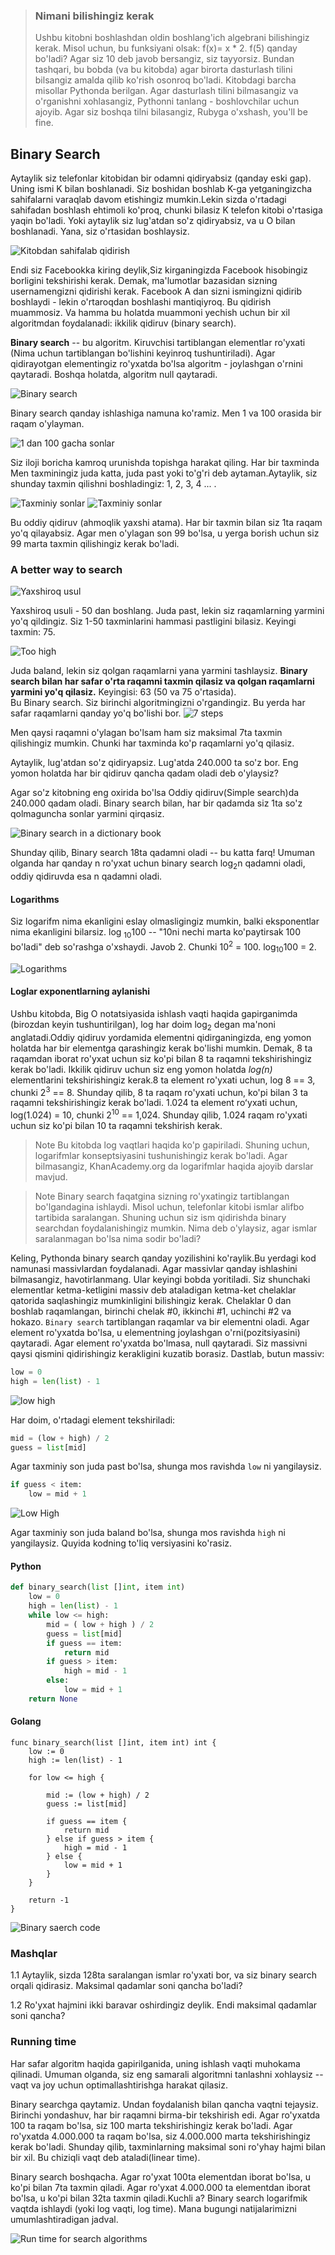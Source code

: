 > ### Nimani bilishingiz kerak
> Ushbu kitobni boshlashdan oldin boshlang'ich algebrani bilishingiz kerak. Misol uchun, bu funksiyani olsak: f(x)= x * 2. f(5) qanday bo'ladi? Agar siz 10 deb javob bersangiz, siz tayyorsiz. Bundan tashqari, bu bobda (va bu kitobda) agar birorta dasturlash tilini bilsangiz amalda qilib ko'rish osonroq bo'ladi. Kitobdagi barcha misollar Pythonda berilgan. Agar dasturlash tilini bilmasangiz va o'rganishni xohlasangiz, Pythonni tanlang - boshlovchilar uchun ajoyib. Agar siz boshqa tilni bilasangiz, Rubyga o'xshash,  you'll be fine.

## Binary Search

Aytaylik siz telefonlar kitobidan bir odamni qidiryabsiz (qanday eski gap). Uning ismi K bilan boshlanadi.
Siz boshidan boshlab K-ga yetganingizcha sahifalarni varaqlab davom etishingiz mumkin.Lekin sizda o'rtadagi sahifadan boshlash ehtimoli ko'proq, chunki bilasiz K telefon kitobi o'rtasiga yaqin bo'ladi. Yoki aytaylik siz lug'atdan so'z qidiryabsiz, va u O bilan boshlanadi. Yana, siz o'rtasidan boshlaysiz.

![Kitobdan sahifalab qidirish](./image-0.png)

Endi siz Facebookka kiring deylik,Siz kirganingizda Facebook hisobingiz borligini tekshirishi kerak. Demak, ma'lumotlar bazasidan sizning usernamengizni qidirishi kerak. Facebook A dan sizni ismingizni qidirib boshlaydi - lekin o'rtaroqdan boshlashi mantiqiyroq.
Bu qidirish muammosiz. Va hamma bu holatda muammoni yechish uchun bir xil algoritmdan foydalanadi: ikkilik qidiruv (binary search).

__Binary search__ -- bu algoritm. Kiruvchisi tartiblangan elementlar ro'yxati (Nima uchun tartiblangan bo'lishini keyinroq tushuntiriladi).
Agar qidirayotgan elementingiz ro'yxatda bo'lsa algoritm - joylashgan o'rnini qaytaradi. Boshqa holatda, algoritm null qaytaradi.

![Binary search](image-1.png)


Binary search qanday ishlashiga namuna ko'ramiz. Men 1 va 100 orasida bir raqam o'ylayman. 

![1 dan 100 gacha sonlar](image.png)

Siz iloji boricha kamroq urunishda topishga harakat qiling. Har bir taxminda Men taxminingiz juda katta, juda past yoki to'g'ri deb aytaman.Aytaylik, siz shunday taxmin qilishni boshladingiz: 1, 2, 3, 4 ... . 

![Taxminiy sonlar](image-2.png)
![Taxminiy sonlar](image-3.png)

Bu oddiy qidiruv (ahmoqlik yaxshi atama). Har bir taxmin bilan siz 1ta raqam yo'q qilayabsiz. Agar men o'ylagan son 99 bo'lsa, u yerga borish uchun siz 99 marta taxmin qilishingiz kerak bo'ladi.

### A better way to search
![Yaxshiroq usul](image-4.png)

Yaxshiroq usuli - 50 dan boshlang. Juda past, lekin siz raqamlarning yarmini yo'q qildingiz. Siz 1-50 taxminlarini hammasi pastligini bilasiz. Keyingi taxmin: 75.

![Too high](image-5.png)

Juda baland, lekin siz qolgan raqamlarni yana yarmini tashlaysiz. **Binary search bilan har safar o'rta raqamni taxmin qilasiz va qolgan raqamlarni yarmini yo'q qilasiz.** Keyingisi: 63 (50 va 75 o'rtasida). 
<br>
Bu Binary search. Siz birinchi algoritmingizni o'rgandingiz. Bu yerda har safar raqamlarni qanday yo'q bo'lishi bor.
![7 steps](image-6.png)

Men qaysi raqamni o'ylagan bo'lsam ham siz maksimal 7ta taxmin qilishingiz mumkin. Chunki har taxminda ko'p raqamlarni yo'q qilasiz.

Aytaylik, lug'atdan so'z qidiryapsiz. Lug'atda 240.000 ta so'z bor. Eng yomon holatda har bir qidiruv qancha qadam oladi deb o'ylaysiz? 

Agar so'z kitobning eng oxirida bo'lsa Oddiy qidiruv(Simple search)da 240.000 qadam oladi. Binary search bilan, har bir qadamda siz 1ta so'z qolmaguncha sonlar yarmini qirqasiz.

![Binary search in a dictionary book](image-7.png)

Shunday qilib, Binary search 18ta qadamni oladi -- bu katta farq! Umuman olganda har qanday n ro'yxat uchun binary search log<sub>2</sub>n qadamni oladi, oddiy qidiruvda esa n qadamni oladi.

#### Logarithms
Siz logarifm nima ekanligini eslay olmasligingiz mumkin, balki eksponentlar nima ekanligini bilarsiz. log <sub>10</sub>100 --   "10ni nechi marta ko'paytirsak 100 bo'ladi" deb so'rashga o'xshaydi. Javob 2. Chunki 10<sup>2</sup> = 100. log<sub>10</sub>100 = 2.


![Logarithms](image-8.png)

#### Loglar exponentlarning aylanishi

Ushbu kitobda, Big O notatsiyasida ishlash vaqti haqida gapirganimda (birozdan keyin tushuntirilgan), log har doim log<sub>2</sub> degan ma'noni anglatadi.Oddiy qidiruv yordamida elementni qidirganingizda, eng yomon holatda har bir elementga qarashingiz kerak bo'lishi mumkin. Demak, 8 ta raqamdan iborat ro'yxat uchun siz ko'pi bilan 8 ta raqamni tekshirishingiz kerak bo'ladi.
Ikkilik qidiruv uchun siz eng yomon holatda *log(n)* elementlarini tekshirishingiz kerak.8 ta element ro'yxati uchun, log 8 == 3, chunki 2<sup>3</sup> == 8. Shunday qilib, 8 ta raqam ro'yxati uchun, ko'pi bilan 3 ta raqamni tekshirishingiz kerak bo'ladi. 1.024 ta element roʻyxati uchun, log(1.024) = 10, chunki 2<sup>10</sup> == 1,024. Shunday qilib, 1.024 raqam ro'yxati uchun siz ko'pi bilan 10 ta raqamni tekshirish kerak.

> Note 
> Bu kitobda log vaqtlari haqida ko'p gapiriladi. Shuning uchun, logarifmlar konseptsiyasini tushunishingiz kerak bo'ladi. Agar bilmasangiz, KhanAcademy.org da logarifmlar haqida ajoyib darslar mavjud.

> Note
> Binary search faqatgina sizning ro'yxatingiz tartiblangan bo'lgandagina ishlaydi. Misol uchun, telefonlar kitobi ismlar alifbo tartibida saralangan. Shuning uchun siz ism qidirishda binary searchdan foydalanishingiz mumkin. Nima deb o'ylaysiz, agar ismlar saralanmagan bo'lsa nima sodir bo'ladi?

Keling, Pythonda binary search qanday yozilishini ko'raylik.Bu yerdagi kod namunasi massivlardan foydalanadi. Agar massivlar qanday ishlashini bilmasangiz, havotirlanmang. Ular keyingi bobda yoritiladi. Siz shunchaki elementlar ketma-ketligini massiv deb ataladigan ketma-ket chelaklar qatorida saqlashingiz mumkinligini bilishingiz kerak. Chelaklar 0 dan boshlab raqamlangan, birinchi chelak #0, ikkinchi #1, uchinchi #2 va hokazo. `Binary search` tartiblangan raqamlar va bir elementni oladi. Agar element ro'yxatda bo'lsa, u elementning joylashgan o'rni(pozitsiyasini) qaytaradi. Agar element ro'yxatda bo'lmasa, null qaytaradi. Siz massivni qaysi qismini qidirishingiz kerakligini kuzatib borasiz. Dastlab, butun massiv:

```python
low = 0
high = len(list) - 1
```
![low high](image-9.png)

Har doim, o'rtadagi element tekshiriladi:
```python
mid = (low + high) / 2
guess = list[mid]
```
Agar taxminiy son juda past bo'lsa, shunga mos ravishda `low` ni yangilaysiz.

```python
if guess < item:
	low = mid + 1
```

![Low High](image-10.png)

Agar taxminiy son juda baland bo'lsa, shunga mos ravishda `high` ni yangilaysiz.
Quyida kodning to'liq versiyasini ko'rasiz.

#### Python
```python
def binary_search(list []int, item int)
    low = 0
    high = len(list) - 1
    while low <= high:
        mid = ( low + high ) / 2
        guess = list[mid]
        if guess == item:
            return mid
        if guess > item:
            high = mid - 1 
        else:
            low = mid + 1
    return None
```

#### Golang
```golang
func binary_search(list []int, item int) int {
	low := 0
	high := len(list) - 1

	for low <= high {

		mid := (low + high) / 2
		guess := list[mid]

		if guess == item {
			return mid
		} else if guess > item {
			high = mid - 1
		} else {
			low = mid + 1
		}
	}

	return -1
}
```

![Binary saerch code](image-11.png)

### Mashqlar

1.1 Aytaylik, sizda 128ta saralangan ismlar ro'yxati bor, va siz binary search orqali qidirasiz. Maksimal qadamlar soni qancha bo'ladi?

1.2 Ro'yxat hajmini ikki baravar oshirdingiz deylik. Endi maksimal qadamlar soni qancha?



### Running time
Har safar algoritm haqida gapirilganida, uning ishlash vaqti muhokama qilinadi. Umuman olganda, siz eng samarali algoritmni tanlashni xohlaysiz -- vaqt va joy uchun optimallashtirishga harakat qilasiz. 

Binary searchga qaytamiz. Undan foydalanish bilan qancha vaqtni  tejaysiz.  Birinchi yondashuv, har bir raqamni birma-bir tekshirish edi. Agar ro'yxatda 100 ta raqam bo'lsa, siz 100 marta tekshirishingiz kerak bo'ladi. Agar ro'yxatda 4.000.000 ta raqam bo'lsa, siz 4.000.000 marta tekshirishingiz kerak bo'ladi. Shunday qilib, taxminlarning maksimal soni ro'yhay hajmi bilan bir xil. Bu chiziqli vaqt deb ataladi(linear time). 

Binary search boshqacha. Agar ro'yxat 100ta elementdan iborat bo'lsa, u ko'pi bilan 7ta taxmin qiladi. Agar ro'yxat 4.000.000 ta elementdan iborat bo'lsa, u ko'pi bilan 32ta taxmin qiladi.Kuchli a? Binary search logarifmik vaqtda ishlaydi (yoki log vaqti, log time).
Mana bugungi natijalarimizni umumlashtiradigan jadval.

![Run time for search algorithms](image-12.png)